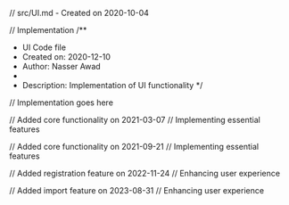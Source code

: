 // src/UI.md - Created on 2020-10-04

// Implementation
/**
 * UI Code file
 * Created on: 2020-12-10
 * Author: Nasser Awad
 *
 * Description: Implementation of UI functionality
 */
 
// Implementation goes here


// Added core functionality on 2021-03-07
// Implementing essential features

// Added core functionality on 2021-09-21
// Implementing essential features

// Added registration feature on 2022-11-24
// Enhancing user experience

// Added import feature on 2023-08-31
// Enhancing user experience
